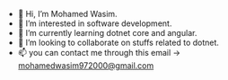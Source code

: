 - 👋 Hi, I’m Mohamed Wasim.
- 👀 I’m interested in software development.
- 🌱 I’m currently learning dotnet core and angular.
- 💞️ I’m looking to collaborate on stuffs related to dotnet.
- 📫 you can contact me through this email -> mohamedwasim972000@gmail.com

<!---
s-mohamed-wasim/s-mohamed-wasim is a ✨ special ✨ repository because its `README.md` (this file) appears on your GitHub profile.
You can click the Preview link to take a look at your changes.
--->
